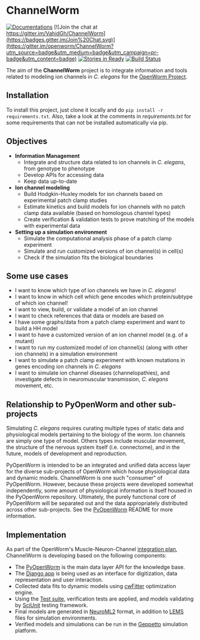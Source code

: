 # ChannelWorm

[![Documentations](https://readthedocs.org/projects/channelworm/badge/?version=latest)](http://channelworm.readthedocs.org/en/latest/) [![Join the chat at https://gitter.im/VahidGh/ChannelWorm](https://badges.gitter.im/Join%20Chat.svg)](https://gitter.im/openworm/ChannelWorm?utm_source=badge&utm_medium=badge&utm_campaign=pr-badge&utm_content=badge) [![Stories in Ready](https://badge.waffle.io/vahidgh/channelworm.png?label=ready&title=Ready)](https://waffle.io/vahidgh/channelworm) [![Build Status](https://travis-ci.org/openworm/ChannelWorm.svg?branch=dev)](https://travis-ci.org/openworm/ChannelWorm)

The aim of the **ChannelWorm** project is to integrate information and tools related to
modeling ion channels in *C. elegans* for the [OpenWorm Project](https://github.com/openworm).

## Installation

To install this project, just clone it locally and do `pip install -r requirements.txt`.
Also, take a look at the comments in *requirements.txt* for some requirements that can not be installed automatically via pip.

## Objectives
* **Information Management**
  * Integrate and structure data related to ion channels in *C. elegans*, from genotype to phenotype
  * Develop APIs for accessing data
  * Keep data up-to-date
* **Ion channel modeling**
  * Build Hodgkin-Huxley models for ion channels based on experimental patch clamp studies
  * Estimate kinetics and build models for ion channels with no patch clamp data available (based on homologous channel types)
  * Create verification & validation tests to prove matching of the models with experimental data
* **Setting up a simulation environment**
  * Simulate the computational analysis phase of a patch clamp experiment
  * Simulate and run customized versions of ion channel(s) in cell(s)
  * Check if the simulation fits the biological boundaries

## Some use cases
  * I want to know which type of ion channels we have in *C. elegans*!
  * I want to know in which cell which gene encodes which protein/subtype of which ion channel!
  * I want to view, build, or validate a model of an ion channel
  * I want to check references that data or models are based on
  * I have some graphs/data from a patch clamp experiment and want to build a HH model
  * I want to have a customized version of an ion channel model (e.g. of a mutant)
  * I want to run my customized model of ion channel(s) (along with other ion channels) in a simulation environment
  * I want to simulate a patch clamp experiment with known mutations in genes encoding ion channels in *C. elegans*
  * I want to simulate ion channel diseases (channelopathies), and investigate defects in neuromuscular transmission, *C. elegans* movement, etc.

## Relationship to PyOpenWorm and other sub-projects
Simulating *C. elegans* requires curating multiple types of static data and physiological models
pertaining to the biology of the worm.  Ion channels are simply one type of model.
Others types include muscular movement, the structure of the nervous system itself (i.e. connectome),
and in the future, models of development and reproduction.  

PyOpenWorm is intended to be an integrated and unified data access layer for
the diverse sub-projects of OpenWorm which house physiological data and dynamic models.
ChannelWorm is one such "consumer" of PyOpenWorm.  However, because these
projects were developed somewhat independently, some amount of physiological
information is itself housed in the PyOpenWorm repository.  Ultimately, the
purely functional core of PyOpenWorm will be separated out and the data
appropriately distributed across other sub-projects. See the [PyOpenWorm](https://github.com/openworm/PyOpenWorm)
README for more information.   

## Implementation
As part of the OpenWorm's Muscle-Neuron-Channel [integration plan](http://docs.openworm.org/en/latest/Projects/muscle-neuron-integration/), ChannelWorm is developing based on the following components:

   * The [PyOpenWorm](https://github.com/openworm/PyOpenWorm) is the main data layer API for the knowledge base.
   * The [Django app](http://channelwormdjango-channelworm.rhcloud.com/) is being used as an interface for digitization, data representation and user interaction.
   * Collected data fits to dynamic models using [cwFitter](https://github.com/openworm/ChannelWorm/tree/master/channelworm/fitter) optimization engine.
   * Using the [Test suite](https://github.com/openworm/ChannelWorm/tree/master/tests), verification tests are applied, and models validating by [SciUnit](https://github.com/scidash/sciunit) testing framework.
   * Final models are generated in [NeuroML2](https://github.com/NeuroML) format, in addition to [LEMS](https://github.com/LEMS) files for simulation environments.
   * Verified models and simulations can be run in the [Geppetto](https://github.com/openworm/org.geppetto) simulation platform.

